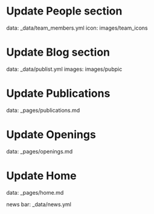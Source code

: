 # Update People section

data: _data/team_members.yml
icon: images/team_icons

# Update Blog section

data: _data/publist.yml
images: images/pubpic

# Update Publications

data: _pages/publications.md

# Update Openings

data: _pages/openings.md

# Update Home

data: _pages/home.md

news bar: _data/news.yml